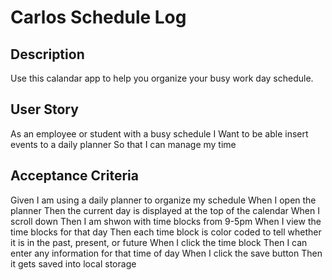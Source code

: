 # Carlos Schedule Log

## Description
Use this calandar app to help you organize your busy work day schedule.

## User Story
As an employee or student with a busy schedule
I Want to be able insert events to a daily planner
So that I can manage my time

## Acceptance Criteria
Given I am using a daily planner to organize my schedule
When I open the planner
Then the current day is displayed at the top of the calendar
When I scroll down
Then I am shwon with time blocks from 9-5pm 
When I view the time blocks for that day
Then each time block is color coded to tell whether it is in the past, present, or future
When I click the time block
Then I can enter any information for that time of day
When I click the save button
Then it gets saved into local storage


